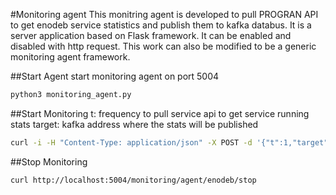 #Monitoring agent
This monitring agent is developed to pull PROGRAN API to get enodeb service
statistics and publish them to kafka databus. It is a server application based
on Flask framework. It can be enabled and disabled with http request.
This work can also be modified to be a generic monitoring agent framework.

##Start Agent
start monitoring agent on port 5004
```sh
python3 monitoring_agent.py
```
##Start Monitoring
t: frequency to pull service api to get service running stats
target: kafka address where the stats will be published
```sh
curl -i -H "Content-Type: application/json" -X POST -d '{"t":1,"target":"127.0.0.1:9092"}' -L http://localhost:5004/monitoring/agent/enodeb/start
```
##Stop Monitoring
```sh
curl http://localhost:5004/monitoring/agent/enodeb/stop
```
